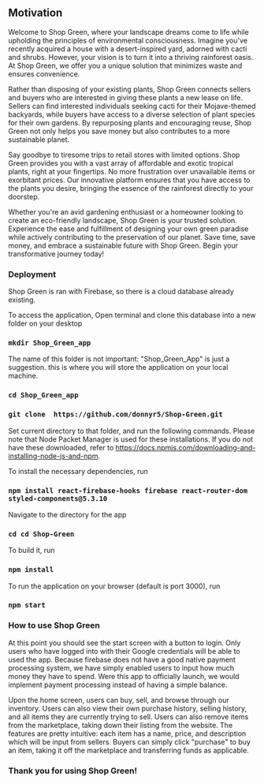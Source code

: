 ## Motivation 
Welcome to Shop Green, where your landscape dreams come to life while upholding the principles of environmental consciousness. Imagine you've recently acquired a house with a desert-inspired yard, adorned with cacti and shrubs. However, your vision is to turn it into a thriving rainforest oasis. At Shop Green, we offer you a unique solution that minimizes waste and ensures convenience.

Rather than disposing of your existing plants, Shop Green connects sellers and buyers who are interested in giving these plants a new lease on life. Sellers can find interested individuals seeking cacti for their Mojave-themed backyards, while 
buyers have access to a diverse selection of plant species for their own gardens. By repurposing plants and encouraging reuse, Shop Green not only helps you save money but also contributes to a more sustainable planet.
                     
Say goodbye to tiresome trips to retail stores with limited options. Shop Green provides you with a vast array of affordable and exotic tropical plants, right at your fingertips. No more frustration over unavailable items or exorbitant prices. Our innovative platform ensures that you have access to the plants you desire, bringing the essence of the rainforest directly to your doorstep.

Whether you're an avid gardening enthusiast or a homeowner looking to create an eco-friendly landscape, Shop Green is your trusted solution. Experience the ease and fulfillment of designing your own green paradise while actively contributing to the preservation of our planet. Save time, save money, and embrace a sustainable future with Shop Green. Begin your transformative journey today!

### Deployment

Shop Green is ran with Firebase, so there is a cloud database already existing. 

To access the application, Open terminal and clone this database into a new folder on your desktop

### `mkdir Shop_Green_app` 
The name of this folder is not important: "Shop_Green_App" is just a suggestion. this is where you will store the application on your local machine.

### `cd Shop_Green_app`

### `git clone  https://github.com/donnyr5/Shop-Green.git`

Set current directory to that folder, and run the following commands. Please note that Node Packet Manager is used for these installations. If you do not have these downloaded, refer to https://docs.npmjs.com/downloading-and-installing-node-js-and-npm.

To install the necessary dependencies, run
### `npm install react-firebase-hooks firebase react-router-dom styled-components@5.3.10`

Navigate to the directory for the app
### `cd cd Shop-Green`

To build it, run
### `npm install`

To run the application on your browser (default is port 3000), run
### `npm start`

### How to use Shop Green

At this point you should see the start screen with a button to login. Only users who have logged into with their Google credentials will be able to used the app. Because firebase does not have a good native payment processing system, we have simply enabled users to input how much money they have to spend. Were this app to officially launch, we would implement payment processing instead of having a simple balance. 

Upon the home screen, users can buy, sell, and browse through our inventory. Users can also view their own purchase history, selling history, and all items they are currently trying to sell. Users can also remove items from the marketplace, taking down their listing from the website. The features are pretty intuitive: each item has a name, price, and description which will be input from sellers. Buyers can simply click "purchase" to buy an item, taking it off the marketplace and transferring funds as applicable.

### Thank you for using Shop Green!

